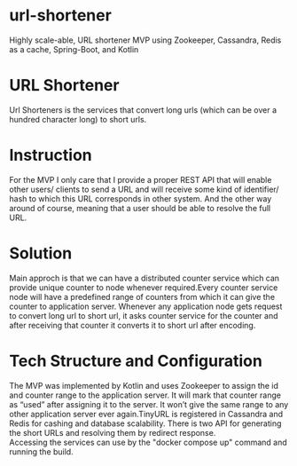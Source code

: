 # url-shortener
Highly scale-able, URL shortener MVP using Zookeeper, Cassandra, Redis as a cache, Spring-Boot, and Kotlin

<!DOCTYPE html>
<html>


<body class="stackedit">
  <div class="stackedit__html"><h1 id="matching-prefixes">URL Shortener</h1>
<p>Url Shorteners is the services that convert long urls (which can be over a hundred character long) to short urls. </p>
<h1 id="solution">Instruction</h1>
<p>For the MVP I only care that I provide a proper REST API that will enable other users/ clients to send a URL and will receive some kind of identifier/ hash to which this URL corresponds in other system. And the other way around of course, meaning that a user should be able to resolve the full URL.</p>
<h1 id="solution">Solution</h1>
<p>Main approch is that we can have a distributed counter service which can provide unique counter to node whenever required.Every counter service node will have a predefined range of counters from which it can give the counter to application server. Whenever any application node gets request to convert long url to short url, it asks counter service for the counter and after receiving that counter it converts it to short url after encoding.
<br>
<h1 id="structure-and-configuration">Tech Structure and Configuration</h1>
The MVP was implemented by Kotlin and uses Zookeeper to assign the id and counter range to the application server. It will mark that counter range as “used” after assigning it to the server. It won’t give the same range to any other application server ever again.TinyURL is registered in Cassandra and Redis for cashing and database scalability. There is two API for generating the short URLs and resolving them by redirect response.
<br>
Accessing the services can use by the "docker compose up" command and running the build.
</div>
</body>

</html>
